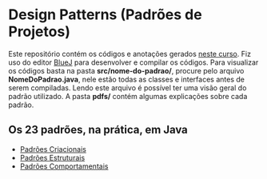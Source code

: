 # Design Patterns (Padrões de Projetos)

Este repositório contém os códigos e anotações gerados [neste curso](https://www.udemy.com/course/padroes-de-design-em-java-23-padroes-do-gof-na-pratica/). Fiz uso do editor [BlueJ](https://www.bluej.org/) para desenvolver e compilar os códigos. Para visualizar os códigos basta na pasta **src/nome-do-padrao/**, procure pelo arquivo **NomeDoPadrao.java**, nele estão todas as classes e interfaces antes de serem compiladas. Lendo este arquivo é possível ter uma visão geral do padrão utilizado. A pasta **pdfs/** contém algumas explicações sobre cada padrão.

## Os 23 padrões, na prática, em Java

- [Padrões Criacionais](./markdown/criacionais.md)
- [Padrões Estruturais](./markdown/estruturais.md)
- [Padrões Comportamentais](./markdown/comportamentais.md)

